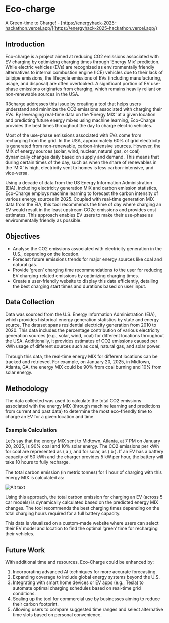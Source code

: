 
# Eco-charge  
A Green-time to Charge! - [https://energyhack-2025-hackathon.vercel.app/](https://energyhack-2025-hackathon.vercel.app/)

## Introduction

Eco-charge is a project aimed at reducing CO2 emissions associated with EV charging by optimizing charging times through ‘Energy Mix’ prediction. While electric vehicles (EVs) are recognized as environmentally friendly alternatives to internal combustion engine (ICE) vehicles due to their lack of tailpipe emissions, the lifecycle emissions of EVs (including manufacturing, usage, and disposal) are often overlooked. A significant portion of EV use-phase emissions originates from charging, which remains heavily reliant on non-renewable sources in the USA.

R3charge addresses this issue by creating a tool that helps users understand and minimize the CO2 emissions associated with charging their EVs. By leveraging real-time data on the ‘Energy MIX‘ at a given location and predicting future energy mixes using machine learning, Eco-Charge provides the best times throughout the day to charge electric vehicles.

Most of the use-phase emissions associated with EVs come from recharging from the grid. In the USA, approximately 60% of grid electricity is generated from non-renewable, carbon-intensive sources. However, the MIX of energy sources (solar, wind, nuclear, natural gas, or coal) dynamically changes daily based on supply and demand. This means that during certain times of the day, such as when the share of renewables in the ‘MIX’ is high, electricity sent to homes is less carbon-intensive, and vice-versa.

Using a decade of data from the US Energy Information Administration (EIA), including electricity generation MIX and carbon emission statistics, Eco-Charge employs machine learning to forecast the carbon intensity of various energy sources in 2025. Coupled with real-time generation MIX data from the EIA, this tool recommends the time of day where charging an EV would result in the least upstream CO2e emissions and provides cost estimates. This approach enables EV users to make their use-phase as environmentally friendly as possible.

## Objectives

- Analyse the CO2 emissions associated with electricity generation in the U.S., depending on the location.
- Forecast future emissions trends for major energy sources like coal and natural gas.
- Provide ‘green’ charging time recommendations to the user for reducing EV charging-related emissions by optimizing charging times.
- Create a user-friendly website to display this data efficiently, detailing the best charging start times and durations based on user input.

## Data Collection

Data was sourced from the U.S. Energy Information Administration (EIA), which provides historical energy generation statistics by state and energy source. The dataset spans residential electricity generation from 2010 to 2020. This data includes the percentage contribution of various electricity generation sources (e.g., solar, wind, coal) for different locations throughout the USA. Additionally, it provides estimates of CO2 emissions caused per kWh usage of different sources such as coal, natural gas, and solar power.

Through this data, the real-time energy MIX for different locations can be tracked and retrieved. For example, on January 20, 2025, in Midtown, Atlanta, GA, the energy MIX could be 90% from coal burning and 10% from solar energy.

## Methodology

The data collected was used to calculate the total CO2 emissions associated with the energy MIX (through machine learning and predictions from current and past data) to determine the most eco-friendly time to charge an EV for a given location and time.

### Example Calculation

Let’s say that the energy MIX sent to Midtown, Atlanta, at 7 PM on January 20, 2025, is 90% coal and 10% solar energy. The CO2 emissions per kWh for coal are represented as \( a \), and for solar, as \( b \). If an EV has a battery capacity of 50 kWh and the charger provides 5 kW per hour, the battery will take 10 hours to fully recharge. <br/>

The total carbon emission (in metric tonnes) for 1 hour of charging with this energy MIX is calculated as:

![Alt text](https://imgur.com/pm2URTc.jpeg)


Using this approach, the total carbon emission for charging an EV (across 5 car models) is dynamically calculated based on the predicted energy MIX changes. The tool recommends the best charging times depending on the total charging hours required for a full battery capacity.

This data is visualized on a custom-made website where users can select their EV model and location to find the optimal ‘green’ time for recharging their vehicles.

## Future Work

With additional time and resources, Eco-Charge could be enhanced by:

1. Incorporating advanced AI techniques for more accurate forecasting.
2. Expanding coverage to include global energy systems beyond the U.S.
3. Integrating with smart home devices or EV apps (e.g., Tesla) to automate optimal charging schedules based on real-time grid conditions.
4. Scaling up the tool for commercial use by businesses aiming to reduce their carbon footprint.
5. Allowing users to compare suggested time ranges and select alternative time slots based on personal convenience.
